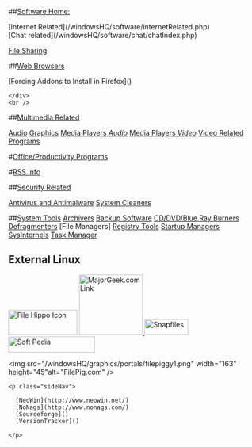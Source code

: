 ##[Software Home:](/windowsHQ/software/softwareIndex.php)


<div id="col1">
  <div class="sideNav">
    <div class="header">
[Internet Related](/windowsHQ/software/internetRelated.php)
</div>


<div class="col1Indent">
[Chat related](/windowsHQ/software/chat/chatIndex.php)

[File Sharing](/windowsHQ/software/fSharing/fs_index.php)

</div>

<div class="header">

##[Web Browsers]()
  
<div class="progName">  
      [Forcing Addons to Install in Firefox]()

    </div>
    <br />


##[Multimedia Related](/windowsHQ/software/multimedia.php)



[Audio]()
[Graphics]()
[Media Players *Audio*]()
[Media Players *Video*]()
[Video Related Programs]()


#[Office/Productivity Programs]()

#[RSS Info]()


##[Security Related](/windowsHQ/software/securityPrograms.php)

[Antivirus and Antimalware]()
[System Cleaners]()


##[System Tools]()
[Archivers]()
[Backup Software]()
[CD/DVD/Blue Ray Burners]()
[Defragmenters]()
[File Managers]
[Registry Tools]()
[Startup Managers]()
[SysInternels]()
[Task Manager]()


## External Linux

<img src="/windowsHQ/graphics/portals/fhlogo2.png" alt="File Hippo Icon" width="139" height="51" /> 


<a href="http://www.majorgeek.com" target="_blank">
  <img src="/windowsHQ/graphics/portals/mg_logo_trns.gif" alt="MajorGeek.com Link" width="128" height="122" />
    </a> 


<a href="http://www.snapfiles.com">
  <img src="/windowsHQ/graphics/portals/snapfiles_freedlani.gif" alt="Snapfiles" width="88" height="32" class="centerImage" />
    </a> 

<a href="http://www.softpedia.com" target="_blank">
    <img src="/windowsHQ/graphics/portals/softpedia_logo.gif" alt="Soft Pedia" width="175"  height="32" class="centerImage" />  </a>


<img src="/windowsHQ/graphics/portals/filepiggy1.png" width="163" height="45"alt="FilePig.com" />


    <p class="sideNav">

      [NeoWin](http://www.neowin.net/)
      [NoNags](http://www.nonags.com/)
      [Sourceforge]()
      [VersionTracker]()

    </p>
  </div>
</div>
